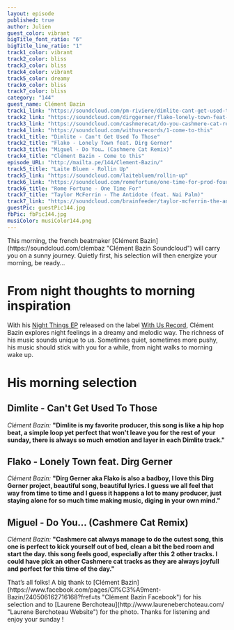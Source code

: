 ```yaml
---
layout: episode
published: true
author: Julien
guest_color: vibrant
bigTitle_font_ratio: "6"
bigTitle_line_ratio: "1"
track1_color: vibrant
track2_color: bliss
track3_color: bliss
track4_color: vibrant
track5_color: dreamy
track6_color: bliss
track7_color: bliss
category: "144"
guest_name: Clément Bazin
track1_link: "https://soundcloud.com/pm-riviere/dimlite-cant-get-used-to-those"
track2_link: "https://soundcloud.com/dirggerner/flako-lonely-town-feat-dirg"
track3_link: "https://soundcloud.com/cashmerecat/do-you-cashmere-cat-remix"
track4_link: "https://soundcloud.com/withusrecords/1-come-to-this"
track1_title: "Dimlite - Can't Get Used To Those"
track2_title: "Flako - Lonely Town feat. Dirg Gerner"
track3_title: "Miguel - Do You… (Cashmere Cat Remix)"
track4_title: "Clément Bazin - Come to this"
episode_URL: "http://mailta.pe/144/Clement-Bazin/"
track5_title: "Laite Bluem - Rollin Up"
track5_link: "https://soundcloud.com/laitebluem/rollin-up"
track6_link: "https://soundcloud.com/romefortune/one-time-for-prod-four-tet"
track6_title: "Rome Fortune - One Time For"
track7_title: "Taylor McFerrin - The Antidote (feat. Nai Palm)"
track7_link: "https://soundcloud.com/brainfeeder/taylor-mcferrin-the-antidote"
guestPic: guestPic144.jpg
fbPic: fbPic144.jpg
musiColor: musiColor144.png
---
```


<p id="introduction">
This morning, the french beatmaker [Clément Bazin](https://soundcloud.com/clembaz "Clément Bazin Soundcloud") will carry you on a sunny journey. Quietly first, his selection will then energize your morning, be ready...</p>

# From night thoughts to morning inspiration

With his [Night Things EP](http://withusrec.bandcamp.com/album/night-things-ep "Clément Bazin Night Things EP ") released on the label [With Us Record](https://soundcloud.com/withusrecords "With Us Record Soundcloud"), Clément Bazin explores night feelings in a dreamy and melodic way. The richness of his music sounds unique to us. Sometimes quiet, sometimes more pushy, his music should stick with you for a while, from night walks to morning wake up. 

# His morning selection

## Dimlite - Can't Get Used To Those
_Clément Bazin:_ **"**Dimlite is my favorite producer, this song is like a hip hop beat, a simple loop yet perfect that won't leave you for the rest of your sunday, there is always so much emotion and layer in each Dimlite track.**"**

## Flako - Lonely Town feat. Dirg Gerner
_Clément Bazin:_ **"**Dirg Gerner aka Flako is also a badboy, I love this Dirg Gerner project, beautiful song, beautiful lyrics. I guess we all feel that way from time to time and I guess it happens a lot to many producer, just staying alone for so much time making music, diging in your own mind.**"**

## Miguel - Do You… (Cashmere Cat Remix)
_Clément Bazin:_ **"**Cashmere cat always manage to do the cutest song, this one is perfect to kick yourself out of bed, clean a bit the bed room and start the day. this song feels good, especially after this 2 other tracks. I could have pick an other Cashmere cat tracks as they are always joyfull and perfect for this time of the day.**"**

<p id="outroduction">
That’s all folks! A big thank to [Clément Bazin](https://www.facebook.com/pages/Cl%C3%A9ment-Bazin/240506162716168?fref=ts "Clément Bazin Facebook") for his selection and to [Laurene Berchoteau](http://www.laureneberchoteau.com/ "Laurene Berchoteau Website") for the photo. Thanks for listening and enjoy your sunday !
</p>